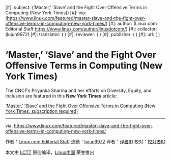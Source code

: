 [#]: subject: (‘Master,’ ‘Slave’ and the Fight Over Offensive Terms in Computing (New York Times))
[#]: via: (https://www.linux.com/featured/master-slave-and-the-fight-over-offensive-terms-in-computing-new-york-times/)
[#]: author: (Linux.com Editorial Staff https://www.linux.com/author/linuxdotcom/)
[#]: collector: (lujun9972)
[#]: translator: ( )
[#]: reviewer: ( )
[#]: publisher: ( )
[#]: url: ( )

‘Master,’ ‘Slave’ and the Fight Over Offensive Terms in Computing (New York Times)
======

The CNCF’s Priyanka Sharma and her efforts on Diversity, Equity, and Inclusion are featured in this **New York Times** article:

[‘Master,’ ‘Slave’ and the Fight Over Offensive Terms in Computing (New York Times, subscription required)][1]

--------------------------------------------------------------------------------

via: https://www.linux.com/featured/master-slave-and-the-fight-over-offensive-terms-in-computing-new-york-times/

作者：[Linux.com Editorial Staff][a]
选题：[lujun9972][b]
译者：[译者ID](https://github.com/译者ID)
校对：[校对者ID](https://github.com/校对者ID)

本文由 [LCTT](https://github.com/LCTT/TranslateProject) 原创编译，[Linux中国](https://linux.cn/) 荣誉推出

[a]: https://www.linux.com/author/linuxdotcom/
[b]: https://github.com/lujun9972
[1]: https://www.nytimes.com/2021/04/13/technology/racist-computer-engineering-terms-ietf.html?utm_content=162197935&utm_medium=social&utm_source=twitter&hss_channel=tw-14706299
